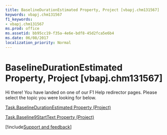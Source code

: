 ```yaml
---
title: BaselineDurationEstimated Property, Project [vbapj.chm131567]
keywords: vbapj.chm131567
f1_keywords:
- vbapj.chm131567
ms.prod: office
ms.assetid: bb95cc19-f35a-4e6e-bdf8-45d2fca5e6b4
ms.date: 06/08/2017
localization_priority: Normal
---
```



# BaselineDurationEstimated Property, Project [vbapj.chm131567]

Hi there! You have landed on one of our F1 Help redirector pages. Please select the topic you were looking for below.

[Task.BaselineDurationEstimated Property (Project)](https://msdn.microsoft.com/library/9f62f07d-7540-2ce3-1eec-8c2183cec834%28Office.15%29.aspx)

[Task.Baseline9StartText Property (Project)](https://msdn.microsoft.com/library/fc4280f5-69b1-627d-a894-c052de3be122%28Office.15%29.aspx)

[!include[Support and feedback](~/includes/feedback-boilerplate.md)]